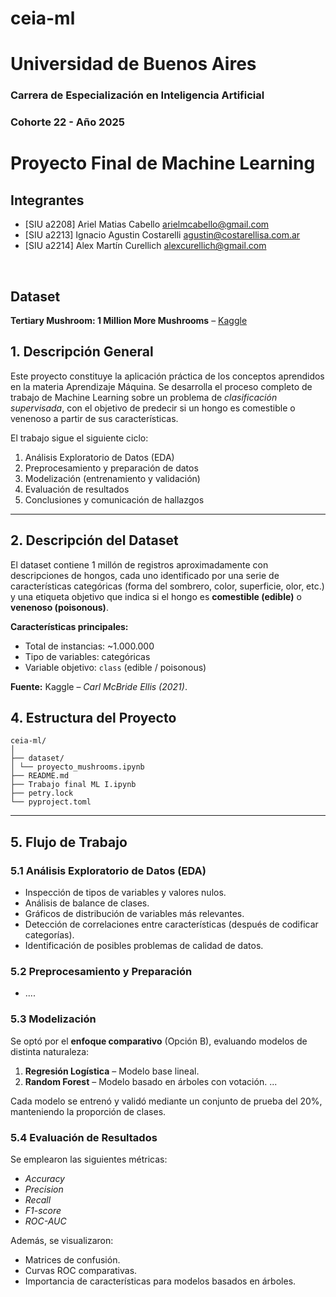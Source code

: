 # ceia-ml

# Universidad de Buenos Aires
### Carrera de Especialización en Inteligencia Artificial
### Cohorte 22 - Año 2025

# Proyecto Final de Machine Learning

## Integrantes
- [SIU a2208] Ariel Matias Cabello <arielmcabello@gmail.com>
- [SIU a2213] Ignacio Agustin Costarelli <agustin@costarellisa.com.ar>
- [SIU a2214] Alex Martín Curellich <alexcurellich@gmail.com>

<br>

## Dataset
**Tertiary Mushroom: 1 Million More Mushrooms** – [Kaggle](https://www.kaggle.com/datasets/carlmcbrideellis/tertiary-mushroom-1-million-more-mushrooms)

## 1. Descripción General
Este proyecto constituye la aplicación práctica de los conceptos aprendidos en la materia Aprendizaje Máquina. Se desarrolla el proceso completo de trabajo de Machine Learning sobre un problema de *clasificación supervisada*, con el objetivo de predecir si un hongo es comestible o venenoso a partir de sus características.


El trabajo sigue el siguiente ciclo:
1. Análisis Exploratorio de Datos (EDA)
2. Preprocesamiento y preparación de datos
3. Modelización (entrenamiento y validación)
4. Evaluación de resultados
5. Conclusiones y comunicación de hallazgos

---

## 2. Descripción del Dataset
El dataset contiene 1 millón de registros aproximadamente con descripciones de hongos, cada uno identificado por una serie de características categóricas (forma del sombrero, color, superficie, olor, etc.) y una etiqueta objetivo que indica si el hongo es **comestible (edible)** o **venenoso (poisonous)**.


**Características principales:**
- Total de instancias: ~1.000.000
- Tipo de variables: categóricas
- Variable objetivo: `class` (edible / poisonous)


**Fuente:** Kaggle – *Carl McBride Ellis (2021)*.

## 4. Estructura del Proyecto
```
ceia-ml/
│ 
├── dataset/
│ └── proyecto_mushrooms.ipynb 
├── README.md 
├── Trabajo final ML I.ipynb
├── petry.lock
└── pyproject.toml
```
---
## 5. Flujo de Trabajo

### 5.1 Análisis Exploratorio de Datos (EDA)
- Inspección de tipos de variables y valores nulos.
- Análisis de balance de clases.
- Gráficos de distribución de variables más relevantes.
- Detección de correlaciones entre características (después de codificar categorías).
- Identificación de posibles problemas de calidad de datos.


### 5.2 Preprocesamiento y Preparación
- ....


### 5.3 Modelización
Se optó por el **enfoque comparativo** (Opción B), evaluando modelos de distinta naturaleza:
1. **Regresión Logística** – Modelo base lineal.
2. **Random Forest** – Modelo basado en árboles con votación.
...


Cada modelo se entrenó y validó mediante un conjunto de prueba del 20%, manteniendo la proporción de clases. 


### 5.4 Evaluación de Resultados
Se emplearon las siguientes métricas:
- *Accuracy*
- *Precision*
- *Recall*
- *F1-score*
- *ROC-AUC*


Además, se visualizaron:
- Matrices de confusión.
- Curvas ROC comparativas.
- Importancia de características para modelos basados en árboles.